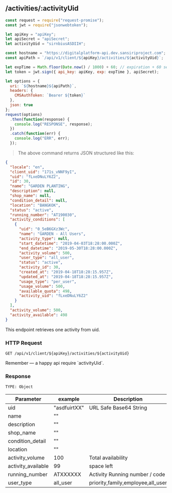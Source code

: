 ## /activities/:activityUid

```javascript
const request = require("request-promise");
const jwt = require("jsonwebtoken");

let apiKey = "apiKey";
let apiSecret = "apiSecret";
let activityUid = "sirnbiusASDIIH";

const hostname = "https://digitalplatform-api.dev.sansiriproject.com";
const apiPath = `/api/v1/client/${apiKey}/activities/${activityUid}`;

let expTime = Math.floor(Date.now() / 1000) + 60; // expiration + 60 seconds
let token = jwt.sign({ api_key: apiKey, exp: expTime }, apiSecret);

let options = {
  uri: `${hostname}${apiPath}`,
  headers: {
    CMSAuthToken: `Bearer ${token}`
  },
  json: true
};
request(options)
  .then(function(response) {
    console.log("RESPONSE", response);
  })
  .catch(function(err) {
    console.log("ERR", err);
  });
```

> The above command returns JSON structured like this:

```json
{
  "locale": "en",
  "client_uid": "171s_vNNF9yI",
  "uid": "fLxeDNuLY6Z2",
  "id": 30,
  "name": "GARDEN PLANTING",
  "description": null,
  "shop_name": null,
  "condition_detail": null,
  "location": "BANGKOK",
  "status": "active",
  "running_number": "AT190030",
  "activity_conditions": [
    {
      "uid": "0_5eB6GXz3Wc",
      "name": "GARDEN - All Users",
      "activity_type": null,
      "start_datetime": "2019-04-03T18:28:00.000Z",
      "end_datetime": "2019-05-30T18:28:00.000Z",
      "activity_volume": 500,
      "user_type": "all_user",
      "status": "active",
      "activity_id": 30,
      "created_at": "2019-04-18T18:28:15.957Z",
      "updated_at": "2019-04-18T18:28:15.957Z",
      "usage_type": "per_user",
      "usage_volume": 500,
      "available_quota": 498,
      "activity_uid": "fLxeDNuLY6Z2"
    }
  ],
  "activity_volume": 500,
  "activity_available": 498
}
```

This endpoint retrieves one activity from uid.

### HTTP Request

`GET /api/v1/client/${apiKey}/activities/${activityUid}`

<aside class="notice">
Remember — a happy api require `activityUid`.
</aside>

### Response

`TYPE: Object`

| Parameter          | example      | Description                       |
| ------------------ | ------------ | --------------------------------- |
| uid                | "asdfuirtXX" | URL Safe Base64 String            |
| name               | ""           |                                   |
| description        | ""           |                                   |
| shop_name          | ""           |                                   |
| condition_detail   | ""           |                                   |
| location           | ""           |                                   |
| activity_volume    | 100          | Total availability                |
| activity_available | 99           | space left                        |
| running_number     | ATXXXXXX     | Activity Running number / code    |
| user_type          | all_user     | priority,family,employee,all_user |

